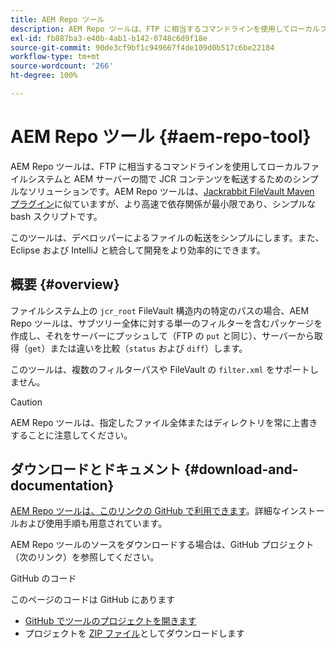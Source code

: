 ```yaml
---
title: AEM Repo ツール
description: AEM Repo ツールは、FTP に相当するコマンドラインを使用してローカルファイルシステムと AEM サーバーの間で JCR コンテンツを転送するためのシンプルなソリューションです。
exl-id: fb887ba3-e40b-4ab1-b142-0748c6d9f18e
source-git-commit: 90de3cf9bf1c949667f4de109d0b517c6be22184
workflow-type: tm+mt
source-wordcount: '266'
ht-degree: 100%

---
```


# AEM Repo ツール {#aem-repo-tool}

AEM Repo ツールは、FTP に相当するコマンドラインを使用してローカルファイルシステムと AEM サーバーの間で JCR コンテンツを転送するためのシンプルなソリューションです。AEM Repo ツールは、[Jackrabbit FileVault Maven プラグイン](https://jackrabbit.apache.org/filevault-package-maven-plugin)に似ていますが、より高速で依存関係が最小限であり、シンプルな bash スクリプトです。

このツールは、デベロッパーによるファイルの転送をシンプルにします。また、Eclipse および IntelliJ と統合して開発をより効率的にできます。

## 概要 {#overview}

ファイルシステム上の `jcr_root` FileVault 構造内の特定のパスの場合、AEM Repo ツールは、サブツリー全体に対する単一のフィルターを含むパッケージを作成し、それをサーバーにプッシュして（FTP の `put` と同じ）、サーバーから取得（`get`）または違いを比較（`status` および `diff`）します。

このツールは、複数のフィルターパスや FileVault の `filter.xml` をサポートしません。

>[!CAUTION]
>
>AEM Repo ツールは、指定したファイル全体またはディレクトリを常に上書きすることに注意してください。

## ダウンロードとドキュメント {#download-and-documentation}

[AEM Repo ツールは、このリンクの GitHub で利用できます](https://github.com/Adobe-Marketing-Cloud/tools/tree/master/repo)。詳細なインストールおよび使用手順も用意されています。

AEM Repo ツールのソースをダウンロードする場合は、GitHub プロジェクト（次のリンク）を参照してください。

GitHub のコード

このページのコードは GitHub にあります

* [GitHub でツールのプロジェクトを開きます](https://github.com/Adobe-Marketing-Cloud/tools)
* プロジェクトを [ZIP ファイル](https://github.com/Adobe-Marketing-Cloud/tools/archive/master.zip)としてダウンロードします

